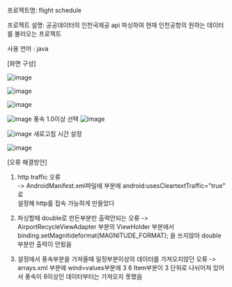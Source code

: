 프로젝트명: flight schedule

프로젝트 설명: 공공데이터의 인천국제공 api 파싱하여 현재 인천공항의 원하는 데이터를 불러오는 프로젝트

사용 언어 : java


[화면 구성]

![image](https://github.com/namgyeonghyeon/Flight_Schedule/assets/129054045/2fd24466-698f-4ac0-84d4-61c6a2ebcfe6)

![image](https://github.com/namgyeonghyeon/Flight_Schedule/assets/129054045/5f1d5870-ef64-431b-bc4f-335178e3a915)

![image](https://github.com/namgyeonghyeon/Flight_Schedule/assets/129054045/f93ec6fd-7570-46ec-92b0-186719a8d0c1)

![image](https://github.com/namgyeonghyeon/Flight_Schedule/assets/129054045/fcd9e415-11db-4b35-9bea-6bbe5b00f733)
풍속 1.0이상 선택
![image](https://github.com/namgyeonghyeon/Flight_Schedule/assets/129054045/74f55ace-c705-4850-b345-d6578076bb46)

![image](https://github.com/namgyeonghyeon/Flight_Schedule/assets/129054045/c29ea45a-f238-417f-882a-d6484f5da8c5)
새로고침 시간 설정

![image](https://github.com/namgyeonghyeon/Flight_Schedule/assets/129054045/86e42f86-d59c-466a-84a4-7687439ab761)

[오류 해결방안]

1. http traffic 오류   
-> AndroidManifest.xml파일에 <application> 부분에	android:usesCleartextTraffic="true" 로 	
설정해 http를 접속 가능하게 만들었다

2. 파싱할때 double로 만든부분만 출력안되는 오류
-> AirportRecycleViewAdapter 부분의 ViewHolder 부분에서 
binding.setMagnitideformat(MAGNITUDE_FORMAT); 을 쓰지않아 double 부분만 출력이 안됬음

3. 설정에서 풍속부분을 가져올때 일정부분이상의 데이터를 가져오지않던 오류
-> arrays.xml 부분에 wind=values부분에 <item>3</item> <item>6</item> 
Item부분이 3 단위로 나뉘어져 있어서 풍속이 6이상인 데이터부터는 가져오지 못했음
